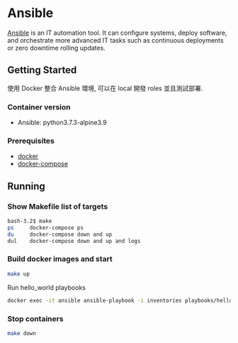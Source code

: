 # Ansible

[Ansible] is an IT automation tool. It can configure systems, deploy software, and orchestrate more advanced IT tasks such as continuous deployments or zero downtime rolling updates.

## Getting Started

使用 Docker 整合 Ansible 環境, 可以在 local 開發 roles 並且測試部署.

### Container version

* Ansible: python3.7.3-alpine3.9

### Prerequisites

* [docker]
* [docker-compose]

## Running

### Show Makefile list of targets

```bash
bash-3.2$ make
ps     docker-compose ps
du     docker-compose down and up
dul    docker-compose down and up and logs
```

### Build docker images and start

```bash
make up
```

Run hello_world playbooks

```bash
docker exec -it ansible ansible-playbook -i inventories playbooks/hello_world.yml 
```

### Stop containers

```bash
make down
```

[Ansible]: https://github.com/ansible/ansible
[docker]: https://docs.docker.com/install/
[docker-compose]: https://docs.docker.com/compose/install/
